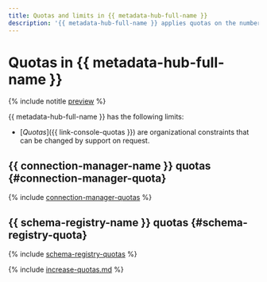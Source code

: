```yaml
---
title: Quotas and limits in {{ metadata-hub-full-name }}
description: '{{ metadata-hub-full-name }} applies quotas on the number of connections, number of namespaces, and number of schemas per cloud. For more information about the service restrictions, read this article.'
---
```


# Quotas in {{ metadata-hub-full-name }}

{% include notitle [preview](../../_includes/note-preview.md) %}

{{ metadata-hub-full-name }} has the following limits:

* [_Quotas_]({{ link-console-quotas }}) are organizational constraints that can be changed by support on request.

## {{ connection-manager-name }} quotas {#connection-manager-quota}

{% include [connection-manager-quotas](../../_includes/metadata-hub/connection-manager-quotas.md) %}

## {{ schema-registry-name }} quotas {#schema-registry-quota}

{% include [schema-registry-quotas](../../_includes/metadata-hub/schema-registry-quotas.md) %}

{% include [increase-quotas.md](../../_includes/increase-quotas.md) %}